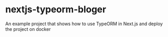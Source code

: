 # nextjs-typeorm-bloger
An example project that shows how to use TypeORM in Next.js and deploy the project on docker
